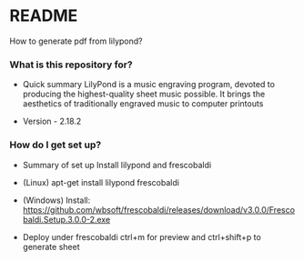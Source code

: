 # README #

How to generate pdf from lilypond?

### What is this repository for? ###

* Quick summary
LilyPond is a music engraving program, devoted to producing the highest-quality sheet music possible. It brings the aesthetics of traditionally engraved music to computer printouts

* Version - 2.18.2

### How do I get set up? ###

* Summary of set up
Install lilypond and frescobaldi 

* (Linux)
  apt-get install lilypond frescobaldi

* (Windows)
  Install: https://github.com/wbsoft/frescobaldi/releases/download/v3.0.0/Frescobaldi.Setup.3.0.0-2.exe

* Deploy
   under frescobaldi ctrl+m for preview and ctrl+shift+p to generate sheet